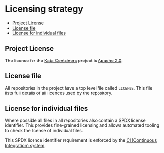 # Licensing strategy

* [Project License](#project-license)
* [License file](#license-file)
* [License for individual files](#license-for-individual-files)

## Project License

The license for the [Kata Containers](https://github.com/kata-containers)
project is [Apache 2.0](https://www.apache.org/licenses/LICENSE-2.0).

## License file

All repositories in the project have a top level file called `LICENSE`. This
file lists full details of all licences used by the repository.

## License for individual files

Where possible all files in all repositories also contain a
[SPDX](https://spdx.org) license identifier. This provides fine-grained
licensing and allows automated tooling to check the license of individual
files.

This SPDX licence identifier requirement is enforced by the
[CI (Continuous Integration) system](https://github.com/kata-containers/tests/blob/main/.ci/static-checks.sh).
